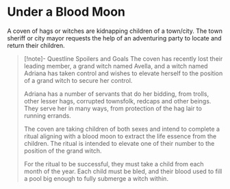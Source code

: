 # Under a Blood Moon
A coven of hags or witches are kidnapping children of a town/city. The town sheriff or city mayor requests the help of an adventuring party to locate and return their children.

> [!note]- Questline Spoilers and Goals
> The coven has recently lost their leading member, a grand witch named Avella, and a witch named Adriana has taken control and wishes to elevate herself to the position of a grand witch to secure her control.
>
> Adriana has a number of servants that do her bidding, from trolls, other lesser hags, corrupted townsfolk, redcaps and other beings. They serve her in many ways, from protection of the hag lair to running errands.
>
> The coven are taking children of both sexes and intend to complete a ritual aligning with a blood moon to extract the life essence from the children. The ritual is intended to elevate one of their number to the position of the grand witch.
> 
> For the ritual to be successful, they must take a child from each month of the year. Each child must be bled, and their blood used to fill a pool big enough to fully submerge a witch within. 

